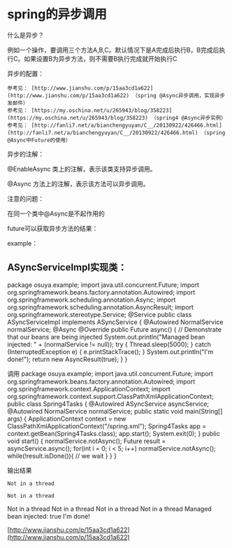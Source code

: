 # spring的异步调用

什么是异步？

例如一个操作，要调用三个方法A,B,C。默认情况下是A完成后执行B，B完成后执行C。如果设置B为异步方法，则不需要B执行完成就开始执行C

异步的配置：

```text
参考见： [http://www.jianshu.com/p/15aa3cd1a622](http://www.jianshu.com/p/15aa3cd1a622) （spring @Async异步调用，实现异步发邮件）
参考见： [https://my.oschina.net/u/265943/blog/358223](https://my.oschina.net/u/265943/blog/358223) （spring4 @Async异步实例）
参考见： [http://fanli7.net/a/bianchengyuyan/C__/20130922/426466.html](http://fanli7.net/a/bianchengyuyan/C__/20130922/426466.html) （spring @Async中Future的使用）
```

异步的注解：

@EnableAsync 类上的注解，表示该类支持异步调用。

@Async 方法上的注解，表示该方法可以异步调用。

注意的问题：

在同一个类中@Async是不起作用的

future可以获取异步方法的结果：

example：

## ASyncServiceImpl实现类：

package osuya.example; import java.util.concurrent.Future; import org.springframework.beans.factory.annotation.Autowired; import org.springframework.scheduling.annotation.Async; import org.springframework.scheduling.annotation.AsyncResult; import org.springframework.stereotype.Service; @Service public class ASyncServiceImpl implements ASyncService { @Autowired NormalService normalService; @Async @Override public Future async\(\) { // Demonstrate that our beans are being injected System.out.println\("Managed bean injected: " + \(normalService != null\)\); try { Thread.sleep\(5000\); } catch \(InterruptedException e\) { e.printStackTrace\(\); } System.out.println\("I'm done!"\); return new AsyncResult\(true\); } }

调用 package osuya.example; import java.util.concurrent.Future; import org.springframework.beans.factory.annotation.Autowired; import org.springframework.context.ApplicationContext; import org.springframework.context.support.ClassPathXmlApplicationContext; public class Spring4Tasks { @Autowired ASyncService asyncService; @Autowired NormalService normalService; public static void main\(String\[\] args\) { ApplicationContext context = new ClassPathXmlApplicationContext\("/spring.xml"\); Spring4Tasks app = context.getBean\(Spring4Tasks.class\); app.start\(\); System.exit\(0\); } public void start\(\) { normalService.notAsync\(\); Future result = asyncService.async\(\); for\(int i = 0; i &lt; 5; i++\) normalService.notAsync\(\); while\(!result.isDone\(\)\){ // we wait } } }

输出结果

```text
Not in a thread

Not in a thread
```

Not in a thread Not in a thread Not in a thread Not in a thread Managed bean injected: true I'm done!

[http://www.jianshu.com/p/15aa3cd1a622](http://www.jianshu.com/p/15aa3cd1a622)

